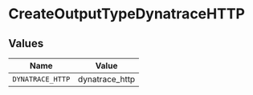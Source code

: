 # CreateOutputTypeDynatraceHTTP


## Values

| Name             | Value            |
| ---------------- | ---------------- |
| `DYNATRACE_HTTP` | dynatrace_http   |